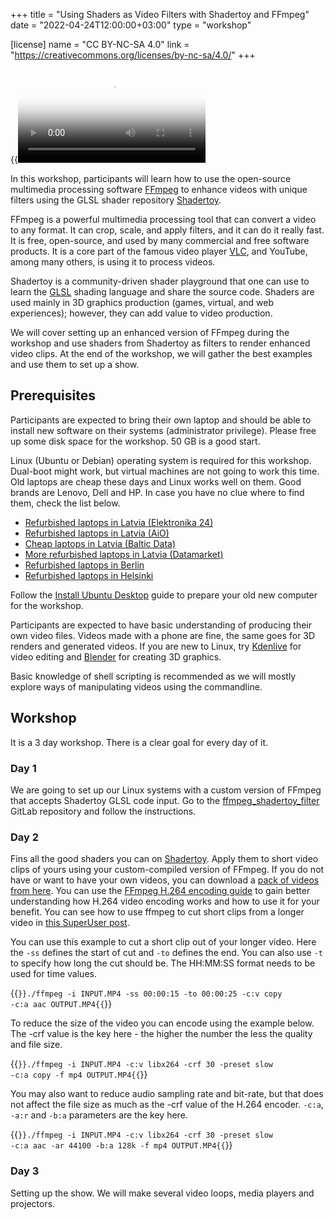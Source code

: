 +++
title = "Using Shaders as Video Filters with Shadertoy and FFmpeg"
date = "2022-04-24T12:00:00+03:00"
type = "workshop"

[license]
name = "CC BY-NC-SA 4.0"
link = "https://creativecommons.org/licenses/by-nc-sa/4.0/"
+++

{{<video src="media/ffmpeg-shadertoy_1080.mp4" poster="media/ffmpeg-shadertoy_1080.jpg">}}

In this workshop, participants will learn how to use the open-source multimedia processing software [FFmpeg](https://ffmpeg.org/) to enhance videos with unique filters using the GLSL shader repository [Shadertoy](https://www.shadertoy.com/).

FFmpeg is a powerful multimedia processing tool that can convert a video to any format. It can crop, scale, and apply filters, and it can do it really fast. It is free, open-source, and used by many commercial and free software products. It is a core part of the famous video player [VLC](https://www.videolan.org/vlc/), and YouTube, among many others, is using it to process videos.

Shadertoy is a community-driven shader playground that one can use to learn the [GLSL](https://www.khronos.org/opengl/wiki/Core_Language_(GLSL)) shading language and share the source code. Shaders are used mainly in 3D graphics production (games, virtual, and web experiences); however, they can add value to video production.

We will cover setting up an enhanced version of FFmpeg during the workshop and use shaders from Shadertoy as filters to render enhanced video clips. At the end of the workshop, we will gather the best examples and use them to set up a show.

##  Prerequisites

Participants are expected to bring their own laptop and should be able to install new software on their systems (administrator privilege). Please free up some disk space for the workshop. 50 GB is a good start.

Linux (Ubuntu or Debian) operating system is required for this workshop. Dual-boot might work, but virtual machines are not going to work this time. Old laptops are cheap these days and Linux works well on them. Good brands are Lenovo, Dell and HP. In case you have no clue where to find them, check the list below.

- [Refurbished laptops in Latvia (Elektronika 24)](https://www.elektroonika24.lv/produktu-kategorija/lietoti-portativie-datori/?orderby=price)
- [Refurbished laptops in Latvia (AiO)](https://aio.lv/lv/portativie-un-personalie-datori/mazlietota-tehnika/lietoti-portativie-datori?price=100,300&category-id=197)
- [Cheap laptops in Latvia (Baltic Data)](https://www.balticdata.lv/lv/portativie-datori)
- [More refurbished laptops in Latvia (Datamarket)](https://ladetaji.lv/en/)
- [Refurbished laptops in Berlin](https://www.notebookshop-berlin.de/)
- [Refurbished laptops in Helsinki](https://cimos.fi/)

Follow the [Install Ubuntu Desktop](https://ubuntu.com/tutorials/install-ubuntu-desktop) guide to prepare your old new computer for the workshop.

Participants are expected to have basic understanding of producing their own video files. Videos made with a phone are fine, the same goes for 3D renders and generated videos. If you are new to Linux, try [Kdenlive](https://kdenlive.org/en/) for video editing and [Blender](https://www.blender.org/) for creating 3D graphics.

Basic knowledge of shell scripting is recommended as we will mostly explore ways of manipulating videos using the commandline.

## Workshop

It is a 3 day workshop. There is a clear goal for every day of it.

### Day 1

We are going to set up our Linux systems with a custom version of FFmpeg that accepts Shadertoy GLSL code input. Go to the [ffmpeg_shadertoy_filter](https://gitlab.com/kriwkrow/ffmpeg_shadertoy_filter) GitLab repository and follow the instructions.

### Day 2

Fins all the good shaders you can on [Shadertoy](https://www.shadertoy.com/results?query=&sort=hot&filter=webcam). Apply them to short video clips of yours using your custom-compiled version of FFmpeg. If you do not have or want to have your own videos, you can download a [pack of videos from here](https://www.dropbox.com/sh/gin4o4jok4n9huf/AADQ-to5oiJaFUQeqTPIfZqsa?dl=0). You can use the [FFmpeg H.264 encoding guide](https://trac.ffmpeg.org/wiki/Encode/H.264) to gain better understanding how H.264 video encoding works and how to use it for your benefit. You can see how to use ffmpeg to cut short clips from a longer video in [this SuperUser post](https://superuser.com/questions/138331/using-ffmpeg-to-cut-up-video).

You can use this example to cut a short clip out of your longer video. Here the `-ss` defines the start of cut and `-to` defines the end. You can also use `-t` to specify how long the cut should be. The HH:MM:SS format needs to be used for time values.

{{<code>}}./ffmpeg -i INPUT.MP4 -ss 00:00:15 -to 00:00:25 -c:v copy -c:a aac OUTPUT.MP4{{</code>}}

To reduce the size of the video you can encode using the example below. The -crf value is the key here - the higher the number the less the quality and file size.

{{<code>}}./ffmpeg -i INPUT.MP4 -c:v libx264 -crf 30 -preset slow -c:a copy -f mp4 OUTPUT.MP4{{</code>}}

You may also want to reduce audio sampling rate and bit-rate, but that does not affect the file size as much as the -crf value of the H.264 encoder. `-c:a`, `-a:r` and `-b:a` parameters are the key here.

{{<code>}}./ffmpeg -i INPUT.MP4 -c:v libx264 -crf 30 -preset slow -c:a aac -ar 44100 -b:a 128k -f mp4 OUTPUT.MP4{{</code>}}

### Day 3

Setting up the show. We will make several video loops, media players and projectors.
